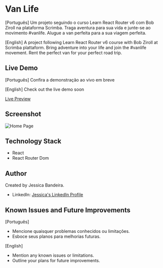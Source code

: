 # Van Life

[Português]
Um projeto seguindo o curso Learn React Router v6 com Bob Ziroll na plataforma Scrimba. 
Traga aventura para sua vida e junte-se ao movimento #vanlife. Alugue a van perfeita para a sua viagem perfeita.

[English]
A project following Learn React Router v6 course with Bob Ziroll at Scrimba plattaform.
Bring adventure into your life and join the #vanlife movement. Rent the perfect van for your perfect road trip.

## Live Demo

[Português]
Confira a demonstração ao vivo em breve

[English]
Check out the live demo soon

[Live Preview]()

## Screenshot

![Home Page]()

## Technology Stack

- React
- React Router Dom

## Author

Created by Jessica Bandeira.

- LinkedIn: [Jessica's LinkedIn Profile](https://www.linkedin.com/in/jessica-santosb/)

## Known Issues and Future Improvements

[Português]

- Mencione quaisquer problemas conhecidos ou limitações.
- Esboce seus planos para melhorias futuras.

[English]

- Mention any known issues or limitations.
- Outline your plans for future improvements.